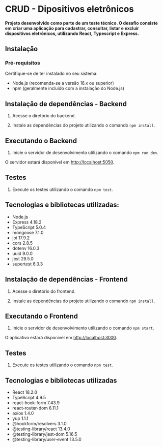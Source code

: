 # CRUD - Dipositivos eletrônicos

#### Projeto desenvolvido como parte de um teste técnico. O desafio consiste em criar uma aplicação para cadastrar, consultar, listar e excluir dispositivos eletrônicos, utilizando React, Typescript e Express.

## Instalação

### Pré-requisitos

Certifique-se de ter instalado no seu sistema:

- Node.js (recomenda-se a versão 16.x ou superior)
- npm (geralmente incluído com a instalação do Node.js)

## Instalação de dependências - Backend

1. Acesse o diretório do backend.

2. Instale as dependências do projeto utilizando o comando `npm install`.

## Executando o Backend

1. Inicie o servidor de desenvolvimento utilizando o comando `npm run dev`.

O servidor estará disponível em [http://localhost:5050](http://localhost:5050).

## Testes

1. Execute os testes utilizando o comando `npm test`.

## Tecnologias e bibliotecas utilizadas:

- Node.js
- Express 4.18.2
- TypeScript 5.0.4
- mongoose 7.1.0
- joi 17.9.2
- cors 2.8.5
- dotenv 16.0.3
- uuid 9.0.0
- jest 29.5.0
- supertest 6.3.3

## Instalação de dependências - Frontend

1. Acesse o diretório do frontend.

2. Instale as dependências do projeto utilizando o comando `npm install`.

## Executando o Frontend

1. Inicie o servidor de desenvolvimento utilizando o comando `npm start`.

O aplicativo estará disponível em [http://localhost:3000](http://localhost:3000).

## Testes

1. Execute os testes utilizando o comando `npm test`.

## Tecnologias e bibliotecas utilizadas

- React 18.2.0
- TypeScript 4.9.5
- react-hook-form 7.43.9
- react-router-dom 6.11.1
- axios 1.4.0
- yup 1.1.1
- @hookform/resolvers 3.1.0
- @testing-library/react 13.4.0
- @testing-library/jest-dom 5.16.5
- @testing-library/user-event 13.5.0
